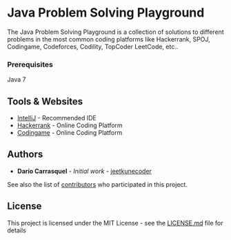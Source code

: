 # Java Problem Solving Playground

The Java Problem Solving Playground is a collection of solutions to different problems in the most common coding platforms like Hackerrank, SPOJ, Codingame, Codeforces, Codility, TopCoder LeetCode, etc..

### Prerequisites

Java 7

## Tools & Websites

* [IntelliJ](http://www.dropwizard.io/1.0.2/docs/) - Recommended IDE
* [Hackerrank](https://www.hackerrank.com/) - Online Coding Platform
* [Codingame](https://www.codingame.com/) - Online Coding Platform

## Authors

* **Darío Carrasquel** - *Initial work* - [jeetkunecoder](https://github.com/jeetkunecoder)

See also the list of [contributors](https://github.com/your/project/contributors) who participated in this project.

## License

This project is licensed under the MIT License - see the [LICENSE.md](LICENSE.md) file for details
